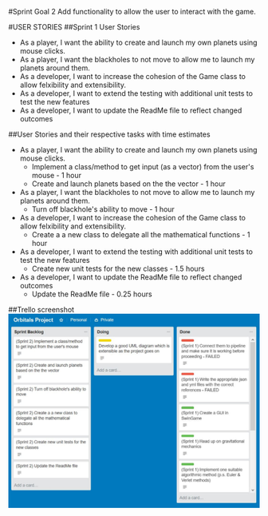 
#Sprint Goal 2
	Add functionality to allow the user to interact with the game.

#USER STORIES 
##Sprint 1 User Stories
+ As a player, I want the ability to create and launch my own planets using mouse clicks.
+ As a player, I want the blackholes to not move to allow me to launch my planets around them.
+ As a developer, I want to increase the cohesion of the Game class to allow felxibility and extensibility.
+ As a developer, I want to extend the testing with additional unit tests to test the new features
+ As a developer, I want to update the ReadMe file to reflect changed outcomes

##User Stories and their respective tasks with time estimates
* As a player, I want the ability to create and launch my own planets using mouse clicks.
	* Implement a class/method to get input (as a vector) from the user's mouse - 1 hour
	* Create and launch planets based on the the vector - 1 hour
* As a player, I want the blackholes to not move to allow me to launch my planets around them.
	* Turn off blackhole's ability to move - 1 hour
* As a developer, I want to increase the cohesion of the Game class to allow felxibility and extensibility.
	* Create a a new class to delegate all the mathematical functions - 1 hour
* As a developer, I want to extend the testing with additional unit tests to test the new features
	* Create new unit tests for the new classes - 1.5 hours
* As a developer, I want to update the ReadMe file to reflect changed outcomes
	* Update the ReadMe file - 0.25 hours

##Trello screenshot
![trello_screenshot](sprint_2_start_trello.jpg)